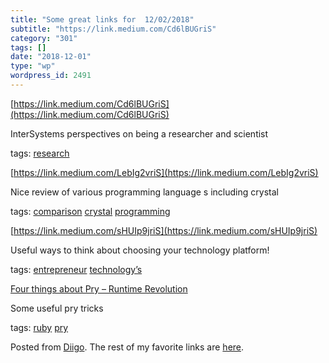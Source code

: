 ```yaml
---
title: "Some great links for  12/02/2018"
subtitle: "https://link.medium.com/Cd6lBUGriS"
category: "301"
tags: []
date: "2018-12-01"
type: "wp"
wordpress_id: 2491
---
```

[https://link.medium.com/Cd6lBUGriS](https://link.medium.com/Cd6lBUGriS) 

InterSystems perspectives on being a researcher and scientist 

 tags: [research](https://www.diigo.com/user/pitosalas/research)

 [https://link.medium.com/LebIg2vriS](https://link.medium.com/LebIg2vriS) 

Nice review of various programming language s including crystal 

 tags: [comparison](https://www.diigo.com/user/pitosalas/comparison) [crystal](https://www.diigo.com/user/pitosalas/crystal) [programming](https://www.diigo.com/user/pitosalas/programming)

 [https://link.medium.com/sHUIp9jriS](https://link.medium.com/sHUIp9jriS) 

Useful ways to think about choosing your technology platform!

 tags: [entrepreneur](https://www.diigo.com/user/pitosalas/entrepreneur) [technology’s](https://www.diigo.com/user/pitosalas/technology)

 [Four things about Pry – Runtime Revolution](https://revs.runtime-revolution.com/four-things-about-pry-a0ebb10c6c2e) 

Some useful pry tricks

 tags: [ruby](https://www.diigo.com/user/pitosalas/ruby) [pry](https://www.diigo.com/user/pitosalas/pry)

Posted from [Diigo](https://www.diigo.com). The rest of my favorite links are [here](https://www.diigo.com/user/pitosalas).